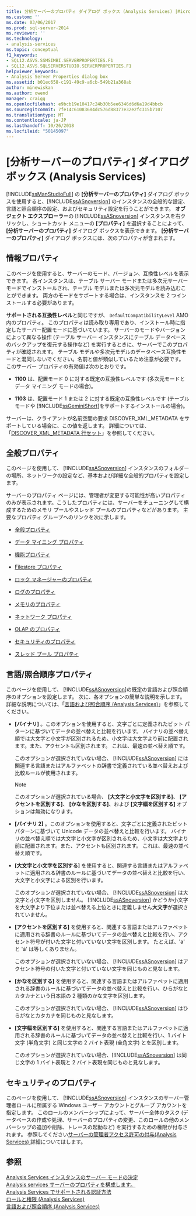 ```yaml
---
title: 分析サーバーのプロパティ ダイアログ ボックス (Analysis Services) |Microsoft Docs
ms.custom: ''
ms.date: 03/06/2017
ms.prod: sql-server-2014
ms.reviewer: ''
ms.technology:
- analysis-services
ms.topic: conceptual
f1_keywords:
- SQL12.ASVS.SSMSIMBI.SERVERPROPERTIES.F1
- SQL12.ASVS.SQLSERVERSTUDIO.SERVERPROPERTIES.F1
helpviewer_keywords:
- Analysis Server Properties dialog box
ms.assetid: b01ec658-c191-49c9-a6cb-549b21a368ab
author: minewiskan
ms.author: owend
manager: craigg
ms.openlocfilehash: e9bcb19e10417c24b30b5ee6346d6d6a19d4bbcb
ms.sourcegitcommit: 7fe14c61083684dc576d88377e32e2fc315b7107
ms.translationtype: MT
ms.contentlocale: ja-JP
ms.lasthandoff: 10/26/2018
ms.locfileid: "50145097"
---
```

# <a name="analysis-server-properties-dialog-box-analysis-services"></a>[分析サーバーのプロパティ] ダイアログ ボックス (Analysis Services)
  [!INCLUDE[ssManStudioFull](../includes/ssmanstudiofull-md.md)] の **[分析サーバーのプロパティ]** ダイアログ ボックスを使用すると、[!INCLUDE[ssASnoversion](../includes/ssasnoversion-md.md)] のインスタンスの全般的な設定、言語と照合順序の設定、およびセキュリティ設定を行うことができます。 **オブジェクト エクスプローラー**の [!INCLUDE[ssASnoversion](../includes/ssasnoversion-md.md)] インスタンスを右クリックし、ショートカット メニューの **[プロパティ]** を選択することによって、**[分析サーバーのプロパティ]** ダイアログ ボックスを表示できます。 **[分析サーバーのプロパティ]** ダイアログ ボックスには、次のプロパティが含まれます。  
  
## <a name="information-properties"></a>情報プロパティ  
 このページを使用すると、サーバーのモード、バージョン、互換性レベルを表示できます。 各インスタンスは、テーブル サーバー モードまたは多次元サーバー モードでインストールされ、テーブル モデルまたは多次元モデルを読み込むことができます。 両方のモードをサポートする場合は、インスタンスを 2 つインストールする必要があります。  
  
 **サポートされる互換性レベル**と同じですが、 `DefaultCompatibilityLevel` AMO 内のプロパティ。 このプロパティは読み取り専用であり、インストール時に指定したサーバー配置モードに基づいています。 サーバーのモードやバージョンによって異なる操作 (テーブル サーバー インスタンスにテーブル データベースのバックアップを復元する操作など) を実行するときに、サーバーでこのプロパティが確認されます。 テーブル モデルや多次元モデルのデータベース互換性モードと混同しないでください。名前と値が類似しているため注意が必要です。 このサーバー プロパティの有効値は次のとおりです。  
  
-   **1100** は、配置モード 0 に対する既定の互換性レベルです (多次元モードとデータ マイニング モードの場合)。  
  
-   **1103** は、配置モード 1 または 2 に対する既定の互換性レベルです (テーブル モードや [!INCLUDE[ssGeminiShort](../includes/ssgeminishort-md.md)]をサポートするインストールの場合)。  
  
 サーバーは、クライアントが名前空間の要求 DISCOVER_XML_METADATA をサポートしている場合に、この値を返します。 詳細については、「[DISCOVER_XML_METADATA 行セット](https://docs.microsoft.com/bi-reference/schema-rowsets/xml/discover-xml-metadata-rowset)」を参照してください。  
  
## <a name="general-properties"></a>全般プロパティ  
 このページを使用して、 [!INCLUDE[ssASnoversion](../includes/ssasnoversion-md.md)] インスタンスのフォルダーの場所、ネットワークの設定など、基本および詳細な全般的プロパティを設定します。  
  
 サーバーのプロパティ ページには、管理者が変更する可能性が高いプロパティのみが表示されます。こうしたプロパティには、サーバーをチューニングして構成するためのメモリ プールやスレッド プールのプロパティなどがあります。 主要なプロパティ グループへのリンクを次に示します。  
  
-   [全般プロパティ](server-properties/general-properties.md)  
  
-   [データ マイニング プロパティ](server-properties/data-mining-properties.md)  
  
-   [機能プロパティ](server-properties/feature-properties.md)  
  
-   [Filestore プロパティ](server-properties/filestore-properties.md)  
  
-   [ロック マネージャーのプロパティ](server-properties/lock-manager-properties.md)  
  
-   [ログのプロパティ](server-properties/log-properties.md)  
  
-   [メモリのプロパティ](server-properties/memory-properties.md)  
  
-   [ネットワーク プロパティ](server-properties/network-properties.md)  
  
-   [OLAP のプロパティ](server-properties/olap-properties.md)  
  
-   [セキュリティのプロパティ](server-properties/security-properties.md)  
  
-   [スレッド プール プロパティ](server-properties/thread-pool-properties.md)  
  
## <a name="language-collation-properties"></a>言語/照合順序プロパティ  
 このページを使用して、 [!INCLUDE[ssASnoversion](../includes/ssasnoversion-md.md)]の既定の言語および照合順序のオプションを設定します。 次に、各オプションの簡単な説明を示します。 詳細な説明については、「[言語および照合順序 &#40;Analysis Services&#41;](languages-and-collations-analysis-services.md)」を参照してください。  
  
-   **[バイナリ]** 。このオプションを使用すると、文字ごとに定義されたビット パターンに基づいてデータの並べ替えと比較を行います。 バイナリの並べ替え順では大文字と小文字が区別されるため、小文字は大文字より前に配置されます。また、アクセントも区別されます。 これは、最速の並べ替え順です。  
  
     このオプションが選択されていない場合、 [!INCLUDE[ssASnoversion](../includes/ssasnoversion-md.md)] には関連する言語またはアルファベットの辞書で定義されている並べ替えおよび比較ルールが使用されます。  
  
    > [!NOTE]  
    >  このオプションが選択されている場合、 **[大文字と小文字を区別する]**、 **[アクセントを区別する]**、 **[かなを区別する]**、および **[文字幅を区別する]** オプションは無効になります。  
  
-   **[バイナリ 2]** 。このオプションを使用すると、文字ごとに定義されたビット パターンに基づいて Unicode データの並べ替えと比較を行います。 バイナリの並べ替え順では大文字と小文字が区別されるため、小文字は大文字より前に配置されます。また、アクセントも区別されます。 これは、最速の並べ替え順です。  
  
-   **[大文字と小文字を区別する]** を使用すると、関連する言語またはアルファベットに適用される辞書のルールに基づいてデータの並べ替えと比較を行い、大文字と小文字による区別を行います。  
  
     このオプションが選択されていない場合、 [!INCLUDE[ssASnoversion](../includes/ssasnoversion-md.md)] は大文字と小文字を区別しません。 [!INCLUDE[ssASnoversion](../includes/ssasnoversion-md.md)] かどうか小文字を大文字より下位または並べ替える上位ときに定義しません**大文字**が選択されていません。  
  
-   **[アクセントを区別する]** を使用すると、関連する言語またはアルファベットに適用される辞書のルールに基づいてデータの並べ替えと比較を行い、アクセント符号が付いた文字と付いていない文字を区別します。 たとえば、'a' と '&#xE1;' は等しくありません。  
  
     このオプションが選択されていない場合、 [!INCLUDE[ssASnoversion](../includes/ssasnoversion-md.md)] はアクセント符号の付いた文字と付いていない文字を同じものと見なします。  
  
-   **[かなを区別する]** を使用すると、関連する言語またはアルファベットに適用される辞書のルールに基づいてデータの並べ替えと比較を行い、ひらがなとカタカナという日本語の 2 種類のかな文字を区別します。  
  
     このオプションが選択されていない場合、 [!INCLUDE[ssASnoversion](../includes/ssasnoversion-md.md)] はひらがなとカタカナを同じものと見なします。  
  
-   **[文字幅を区別する]** を使用すると、関連する言語またはアルファベットに適用される辞書のルールに基づいてデータの並べ替えと比較を行い、1 バイト文字 (半角文字) と同じ文字の 2 バイト表現 (全角文字) とを区別します。  
  
     このオプションが選択されていない場合、[!INCLUDE[ssASnoversion](../includes/ssasnoversion-md.md)] は同じ文字の 1 バイト表現と 2 バイト表現を同じものと見なします。  
  
## <a name="security-properties"></a>セキュリティのプロパティ  
 このページを使用して、 [!INCLUDE[ssASnoversion](../includes/ssasnoversion-md.md)] インスタンスのサーバー管理者ロールに所属する Windows ユーザー アカウントとグループ アカウントを指定します。 このロールのメンバーシップによって、サーバー全体のタスク (データベースの作成や処理、サーバーのプロパティの変更、このロールの他のメンバーシップの追加や削除、トレースの起動など) を実行するための権限が付与されます。 参照してください[サーバーの管理者アクセス許可の付与&#40;Analysis Services&#41; ](instances/grant-server-admin-rights-to-an-analysis-services-instance.md)詳細についてはします。  
  
## <a name="see-also"></a>参照  
 [Analysis Services インスタンスのサーバー モードの決定](instances/determine-the-server-mode-of-an-analysis-services-instance.md)   
 [Analysis services サーバーのプロパティを構成します。](server-properties/server-properties-in-analysis-services.md)   
 [Analysis Services でサポートされる認証方法](instances/authentication-methodologies-supported-by-analysis-services.md)   
 [ロールと権限 &#40;Analysis Services&#41;](multidimensional-models/roles-and-permissions-analysis-services.md)   
 [言語および照合順序 &#40;Analysis Services&#41;](languages-and-collations-analysis-services.md)  
  
  
